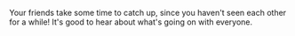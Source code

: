 Your friends take some time to catch up, since you haven't seen each other
for a while! It's good to hear about what's going on with everyone.
